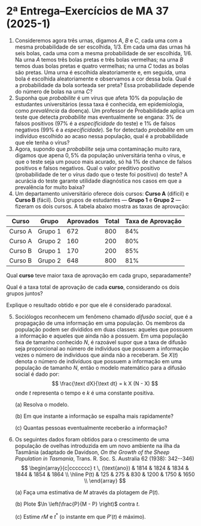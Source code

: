 # 2ª Entrega–Exercícios de MA 37 (2025-1)

1. Consideremos agora três urnas, digamos $A$, $B$ e $C$, cada uma com a mesma probabilidade de ser  escolhida, $1/3$. Em cada uma das urnas há seis bolas, cada uma com a mesma probabilidade de ser  escolhida, $1/6$. Na urna $A$ temos três bolas pretas e três bolas vermelhas; na urna $B$ temos duas bolas  pretas e quatro vermelhas; na urna $C$ todas as bolas são pretas.  Uma urna é escolhida aleatoriamente  e, em seguida, uma bola é escolhida aleatoriamente e observamos a cor dessa bola. Qual é a probabilidade da bola sorteada ser preta? Essa probabilidade depende do número de bolas na urna $C$?
2. Suponha que *probabilite* é um vírus que afeta $10\%$ da população de estudantes universitários (essa taxa é conhecida, em epidemiologia,  como *prevalência* da doença). Um  professor de Probabilidade aplica um teste que detecta *probabilite* mas eventualmente se engana: $3\%$ de falsos positivos ($97\%$ é a *especificidade* do teste) e $1\%$ de falsos negativos ($99\%$ é a *especificidade*).  Se for detectado *probabilite* em um indivíduo escolhido ao acaso nessa população, qual é a probabilidade que ele tenha o vírus?  
3. Agora, supondo que *probabilite*  seja uma contaminação muito rara,  digamos que apena $0{,}5\%$ da  população universitária tenha o vírus, e que o teste seja um pouco mais acurado, só há $1\%$ de chance de falsos positivos e falsos negativos.  Qual o valor preditivo positivo (probabilidade de ter o vírus dado que o teste foi positivo) do teste? A acurácia do teste garante utilidade diagnóstica nos casos em que a prevalência for muito baixa?
4. Um departamento universitário oferece dois cursos: **Curso A** (difícil) e **Curso B** (fácil). Dois grupos de estudantes — **Grupo 1** e **Grupo 2** — fizeram os dois cursos. A tabela abaixo mostra as taxas de aprovação: 

  | Curso   | Grupo   | Aprovados | Total | Taxa de Aprovação |
  | ------- | ------- | --------- | ----- | ----------------- |
  | Curso A | Grupo 1 | 672       | 800   | 84%               |
  | Curso A | Grupo 2 | 160       | 200   | 80%               |
  | Curso B | Grupo 1 | 170       | 200   | 85%               |
  | Curso B | Grupo 2 | 648       | 800   | 81%               |

  Qual **curso** teve maior taxa de aprovação em cada grupo, separadamente?

  Qual é a taxa total de aprovação de cada **curso**, considerando os dois grupos juntos?

  Explique o resultado obtido e por que ele é considerado paradoxal.

5. Sociólogos reconhecem um fenômeno chamado *difusão social*, que é a propagação de uma informação em uma população. Os membros da população podem ser divididos em duas classes: aqueles que possuem a informação e aqueles que ainda não a possuem.  Em uma população fixa de tamanho conhecido $N$, é razoável supor que a taxa de difusão seja proporcional ao número de indivíduos que possuem a informação vezes o número de indivíduos que ainda não a receberam. Se $X(t)$ denota o número de indivíduos que possuem a informação em uma população de tamanho $N$, então o modelo matemático para a difusão social é dado por:
   $$
   \frac{\text dX}{\text dt} = k X (N - X)
   $$
   onde $t$ representa o tempo e $k$ é uma constante positiva.
   
   (a) Resolva o modelo.
   
   (b) Em que instante a informação se espalha mais rapidamente?

   (c) Quantas pessoas eventualmente receberão a informação?

5. Os seguintes dados foram obtidos para o crescimento de uma população de ovelhas introduzida em um novo ambiente na ilha da Tasmânia (adaptado de Davidson, *On the Growth of the Sheep Population in Tasmania*, Trans. R. Soc. S. Australia 62 (1938): 342--346)
   $$
   \begin{array}{c|ccccccc}
   t \, (\text{ano}) & 1814 & 1824 & 1834 & 1844 & 1854 & 1864 \\
   \hline
   P(t) & 125 & 275 & 830 & 1200 & 1750 & 1650 \\
   \end{array}
   $$
   

   (a) Faça uma estimativa de $M$ através da plotagem de $P(t)$.

   (b) Plote $\ln \left(\frac{P}{M - P} \right)$ contra $t$. 

   (c) Estime $rM$ e $t^*$ (o instante em que $P'(t)$ é máximo).

​	
